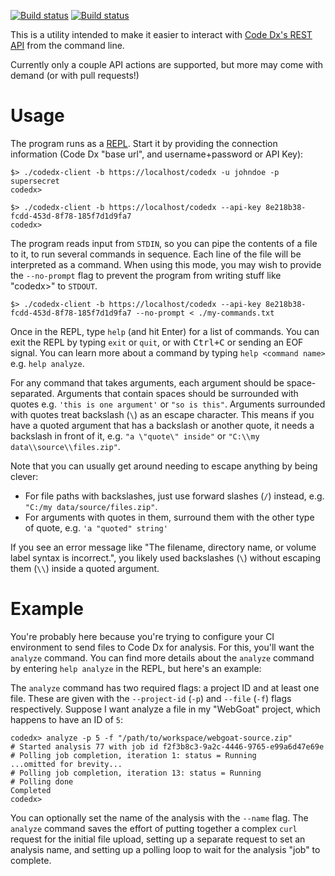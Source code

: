 [![Build status](https://ci.appveyor.com/api/projects/status/bvfw8fsuy2tt27tl?svg=true)](https://ci.appveyor.com/project/dylemma/codedx-cli-client)
[![Build status](https://api.travis-ci.org/codedx/codedx-cli-client.svg?branch=master)](https://travis-ci.org/codedx/codedx-cli-client)


This is a utility intended to make it easier to interact with 
[Code Dx's REST API](https://codedx.com/Documentation/APIGuide.html) from the command line.

Currently only a couple API actions are supported, but more may come with demand (or with pull requests!)

# Usage

The program runs as a [REPL](https://en.wikipedia.org/wiki/Read%E2%80%93eval%E2%80%93print_loop).
Start it by providing the connection information (Code Dx "base url", and username+password or API Key):

```text
$> ./codedx-client -b https://localhost/codedx -u johndoe -p supersecret
codedx>
```

```text
$> ./codedx-client -b https://localhost/codedx --api-key 8e218b38-fcdd-453d-8f78-185f7d1d9fa7
codedx>
```

The program reads input from `STDIN`, so you can pipe the contents of a file to it, to run several commands in sequence.
Each line of the file will be interpreted as a command. 
When using this mode, you may wish to provide the `--no-prompt` flag to prevent the program from writing stuff like "codedx>" to `STDOUT`.

```text
$> ./codedx-client -b https://localhost/codedx --api-key 8e218b38-fcdd-453d-8f78-185f7d1d9fa7 --no-prompt < ./my-commands.txt
```

Once in the REPL, type `help` (and hit Enter) for a list of commands.
You can exit the REPL by typing `exit` or `quit`, or with <kbd>Ctrl+C</kbd> or sending an EOF signal.
You can learn more about a command by typing `help <command name>` e.g. `help analyze`.

For any command that takes arguments, each argument should be space-separated.
Arguments that contain spaces should be surrounded with quotes e.g. `'this is one argument'` or `"so is this"`.
Arguments surrounded with quotes treat backslash (`\`) as an escape character. 
This means if you have a quoted argument that has a backslash or another quote, it needs a backslash in front of it, e.g. `"a \"quote\" inside"` or `"C:\\my data\\source\\files.zip"`.

Note that you can usually get around needing to escape anything by being clever: 
 - For file paths with backslashes, just use forward slashes (`/`) instead, e.g. `"C:/my data/source/files.zip"`.
 - For arguments with quotes in them, surround them with the other type of quote, e.g. `'a "quoted" string'`

If you see an error message like "The filename, directory name, or volume label syntax is incorrect.", 
you likely used backslashes (`\`) without escaping them (`\\`) inside a quoted argument.

# Example

You're probably here because you're trying to configure your CI environment to send files to Code Dx for analysis.
For this, you'll want the `analyze` command.
You can find more details about the `analyze` command by entering `help analyze` in the REPL, but here's an example:

The `analyze` command has two required flags: a project ID and at least one file. 
These are given with the `--project-id` (`-p`) and `--file` (`-f`) flags respectively.
Suppose I want analyze a file in my "WebGoat" project, which happens to have an ID of `5`:

```text
codedx> analyze -p 5 -f "/path/to/workspace/webgoat-source.zip"
# Started analysis 77 with job id f2f3b8c3-9a2c-4446-9765-e99a6d47e69e    
# Polling job completion, iteration 1: status = Running                   
...omitted for brevity...              
# Polling job completion, iteration 13: status = Running                  
# Polling done                                                            
Completed                                                                 
codedx>                                                                   
``` 

You can optionally set the name of the analysis with the `--name` flag.
The `analyze` command saves the effort of putting together a complex `curl` request for the initial file upload,
setting up a separate request to set an analysis name,
and setting up a polling loop to wait for the analysis "job" to complete.
